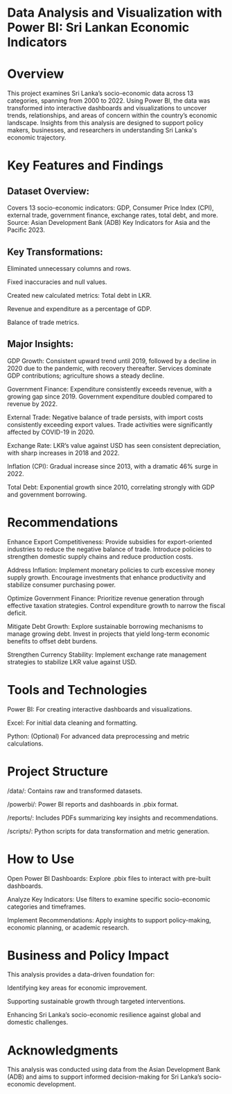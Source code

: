 # Data Analysis and Visualization with Power BI: Sri Lankan Economic Indicators

# Overview
This project examines Sri Lanka’s socio-economic data across 13 categories, spanning from 2000 to 2022. Using Power BI, the data was transformed into interactive dashboards and visualizations to uncover trends, relationships, and areas of concern within the country’s economic landscape. Insights from this analysis are designed to support policy makers, businesses, and researchers in understanding Sri Lanka's economic trajectory.

# Key Features and Findings
## Dataset Overview:
Covers 13 socio-economic indicators: GDP, Consumer Price Index (CPI), external trade, government finance, exchange rates, total debt, and more.
Source: Asian Development Bank (ADB) Key Indicators for Asia and the Pacific 2023.

## Key Transformations:
Eliminated unnecessary columns and rows.

Fixed inaccuracies and null values.

Created new calculated metrics: Total debt in LKR.

Revenue and expenditure as a percentage of GDP.

Balance of trade metrics.

## Major Insights:
GDP Growth: Consistent upward trend until 2019, followed by a decline in 2020 due to the pandemic, with recovery thereafter.
Services dominate GDP contributions; agriculture shows a steady decline.

Government Finance: Expenditure consistently exceeds revenue, with a growing gap since 2019.
Government expenditure doubled compared to revenue by 2022.

External Trade: Negative balance of trade persists, with import costs consistently exceeding export values.
Trade activities were significantly affected by COVID-19 in 2020.

Exchange Rate: LKR’s value against USD has seen consistent depreciation, with sharp increases in 2018 and 2022.

Inflation (CPI): Gradual increase since 2013, with a dramatic 46% surge in 2022.

Total Debt: Exponential growth since 2010, correlating strongly with GDP and government borrowing.

# Recommendations
Enhance Export Competitiveness: Provide subsidies for export-oriented industries to reduce the negative balance of trade.
Introduce policies to strengthen domestic supply chains and reduce production costs.

Address Inflation: Implement monetary policies to curb excessive money supply growth.
Encourage investments that enhance productivity and stabilize consumer purchasing power.

Optimize Government Finance: Prioritize revenue generation through effective taxation strategies.
Control expenditure growth to narrow the fiscal deficit.

Mitigate Debt Growth: Explore sustainable borrowing mechanisms to manage growing debt.
Invest in projects that yield long-term economic benefits to offset debt burdens.

Strengthen Currency Stability: Implement exchange rate management strategies to stabilize LKR value against USD.

# Tools and Technologies
Power BI: For creating interactive dashboards and visualizations.

Excel: For initial data cleaning and formatting.

Python: (Optional) For advanced data preprocessing and metric calculations.

# Project Structure
/data/: Contains raw and transformed datasets.

/powerbi/: Power BI reports and dashboards in .pbix format.

/reports/: Includes PDFs summarizing key insights and recommendations.

/scripts/: Python scripts for data transformation and metric generation.

# How to Use
Open Power BI Dashboards: Explore .pbix files to interact with pre-built dashboards.

Analyze Key Indicators: Use filters to examine specific socio-economic categories and timeframes.

Implement Recommendations: Apply insights to support policy-making, economic planning, or academic research.

# Business and Policy Impact
This analysis provides a data-driven foundation for:

Identifying key areas for economic improvement.

Supporting sustainable growth through targeted interventions.

Enhancing Sri Lanka’s socio-economic resilience against global and domestic challenges.

# Acknowledgments
This analysis was conducted using data from the Asian Development Bank (ADB) and aims to support informed decision-making for Sri Lanka’s socio-economic development.
